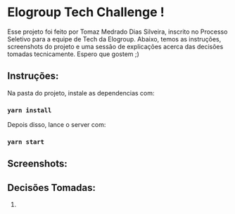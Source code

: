 # Elogroup Tech Challenge !

Esse projeto foi feito por Tomaz Medrado Dias Silveira, inscrito no Processo Seletivo para a equipe de Tech da Elogroup. 
Abaixo, temos as instruções, screenshots do projeto e uma sessão de explicações acerca das decisões tomadas tecnicamente.
Espero que gostem ;)


## Instruções:

Na pasta do projeto, instale as dependencias com:

### `yarn install`

Depois disso, lance o server com: 

### `yarn start`

## Screenshots:

## Decisões Tomadas:

1) 

